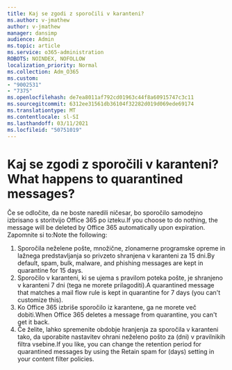 ```yaml
---
title: Kaj se zgodi z sporočili v karanteni?
ms.author: v-jmathew
author: v-jmathew
manager: dansimp
audience: Admin
ms.topic: article
ms.service: o365-administration
ROBOTS: NOINDEX, NOFOLLOW
localization_priority: Normal
ms.collection: Adm_O365
ms.custom:
- "9002531"
- "7375"
ms.openlocfilehash: de7ea8011af792cd01963c44f8a60915747c3c11
ms.sourcegitcommit: 6312ee31561db36104f32282d019d069ede69174
ms.translationtype: MT
ms.contentlocale: sl-SI
ms.lasthandoff: 03/11/2021
ms.locfileid: "50751019"
---
```

# <a name="what-happens-to-quarantined-messages"></a><span data-ttu-id="6e4b6-102">Kaj se zgodi z sporočili v karanteni?</span><span class="sxs-lookup"><span data-stu-id="6e4b6-102">What happens to quarantined messages?</span></span>

<span data-ttu-id="6e4b6-103">Če se odločite, da ne boste naredili ničesar, bo sporočilo samodejno izbrisano s storitvijo Office 365 po izteku.</span><span class="sxs-lookup"><span data-stu-id="6e4b6-103">If you choose to do nothing, the message will be deleted by Office 365 automatically upon expiration.</span></span> <span data-ttu-id="6e4b6-104">Zapomnite si to:</span><span class="sxs-lookup"><span data-stu-id="6e4b6-104">Note the following:</span></span>

1. <span data-ttu-id="6e4b6-105">Sporočila neželene pošte, množične, zlonamerne programske opreme in lažnega predstavljanja so privzeto shranjena v karanteni za 15 dni.</span><span class="sxs-lookup"><span data-stu-id="6e4b6-105">By default, spam, bulk, malware, and phishing messages are kept in quarantine for 15 days.</span></span>
2. <span data-ttu-id="6e4b6-106">Sporočilo v karanteni, ki se ujema s pravilom poteka pošte, je shranjeno v karanteni 7 dni (tega ne morete prilagoditi).</span><span class="sxs-lookup"><span data-stu-id="6e4b6-106">A quarantined message that matches a mail flow rule is kept in quarantine for 7 days (you can't customize this).</span></span>
3. <span data-ttu-id="6e4b6-107">Ko Office 365 izbriše sporočilo iz karantene, ga ne morete več dobiti.</span><span class="sxs-lookup"><span data-stu-id="6e4b6-107">When Office 365 deletes a message from quarantine, you can't get it back.</span></span>
4. <span data-ttu-id="6e4b6-108">Če želite, lahko spremenite obdobje hranjenja za sporočila v karanteni tako, da uporabite nastavitev ohrani neželeno pošto za (dni) v pravilnikih filtra vsebine.</span><span class="sxs-lookup"><span data-stu-id="6e4b6-108">If you like, you can change the retention period for quarantined messages by using the Retain spam for (days) setting in your content filter policies.</span></span>
